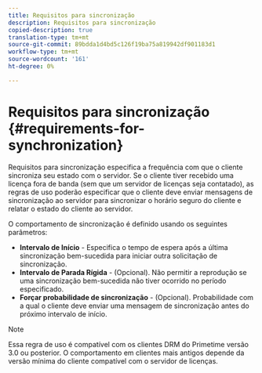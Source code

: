 ```yaml
---
title: Requisitos para sincronização
description: Requisitos para sincronização
copied-description: true
translation-type: tm+mt
source-git-commit: 89bdda1d4bd5c126f19ba75a819942df901183d1
workflow-type: tm+mt
source-wordcount: '161'
ht-degree: 0%

---
```



# Requisitos para sincronização {#requirements-for-synchronization}

Requisitos para sincronização especifica a frequência com que o cliente sincroniza seu estado com o servidor. Se o cliente tiver recebido uma licença fora de banda (sem que um servidor de licenças seja contatado), as regras de uso poderão especificar que o cliente deve enviar mensagens de sincronização ao servidor para sincronizar o horário seguro do cliente e relatar o estado do cliente ao servidor.

O comportamento de sincronização é definido usando os seguintes parâmetros:

* **Intervalo de Início**  - Especifica o tempo de espera após a última sincronização bem-sucedida para iniciar outra solicitação de sincronização.
* **Intervalo de Parada Rígida**  - (Opcional). Não permitir a reprodução se uma sincronização bem-sucedida não tiver ocorrido no período especificado.
* **Forçar probabilidade de sincronização**  - (Opcional). Probabilidade com a qual o cliente deve enviar uma mensagem de sincronização antes do próximo intervalo de início.

>[!NOTE]
>
>Essa regra de uso é compatível com os clientes DRM do Primetime versão 3.0 ou posterior. O comportamento em clientes mais antigos depende da versão mínima do cliente compatível com o servidor de licenças.

